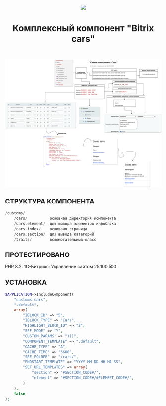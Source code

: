 <p align="center">
    <img src="https://www.1c-bitrix.ru/images/content_common/logo/1c-bitrix-logo.svg">
    <h1 align="center">Комплексный компонент "Bitrix cars"</h1>
    <br>
</p>

<img src="/components/customs/images/diag.png">

СТРУКТУРА КОМПОНЕНТА
-------------------
```php
/customs/           
    /cars/          основная директория компонента
    /cars.element/  для вывода элементов инфоблока
    /cars.index/    основаня страница
    /cars.section/  для вывода категорий
    /traits/        вспомогательный класс
```

ПРОТЕСТИРОВАНО
------------
PHP 8.2.
1С-Битрикс: Управление сайтом 25.100.500

УСТАНОВКА
------------

```php
$APPLICATION->IncludeComponent(
	"customs:cars", 
	".default", 
	array(
		"IBLOCK_ID" => "5",
		"IBLOCK_TYPE" => "Cars",
		"HIGHLIGHT_BLOCK_ID" => "2",
		"SEF_MODE" => "Y",
		"CUSTOM_PARAMS" => ")))",
		"COMPONENT_TEMPLATE" => ".default",
		"CACHE_TYPE" => "A",
		"CACHE_TIME" => "3600",
		"SEF_FOLDER" => "/cars/",
		"ENDSTART_TEMPLATE" => "YYYY-MM-DD-HH-MI-SS",
		"SEF_URL_TEMPLATES" => array(
			"section" => "#SECTION_CODE#/",
			"element" => "#SECTION_CODE#/#ELEMENT_CODE#/",
		)
	),
	false
);
```
